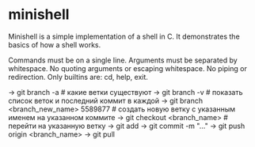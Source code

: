 # minishell

Minishell is a simple implementation of a shell in C. It demonstrates the basics of how a shell works.

Commands must be on a single line.
Arguments must be separated by whitespace.
No quoting arguments or escaping whitespace.
No piping or redirection.
Only builtins are: cd, help, exit.

-> git branch -a
    # какие ветки существуют
-> git branch -v
    # показать список веток и последний коммит в каждой
-> git branch <branch_new_name> 5589877
    # создать новую ветку с указанным именем на указанном коммите 
-> git checkout <branch_name>
    # перейти на указанную ветку
-> git add
-> git commit -m "..."
-> git push origin <branch_name>
-> git pull




